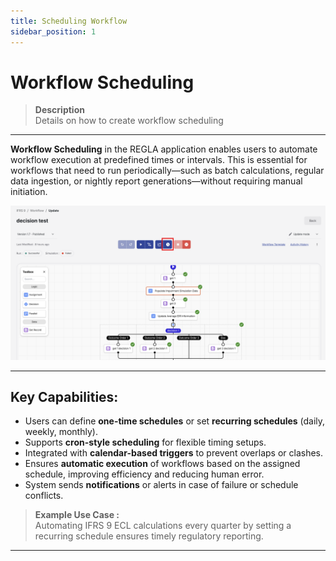 ```yaml
---
title: Scheduling Workflow
sidebar_position: 1
---
```


# Workflow Scheduling
> **Description**  
Details on how to create workflow scheduling

---

**Workflow Scheduling** in the REGLA application enables users to automate workflow execution at predefined times or intervals. This is essential for workflows that need to run periodically—such as batch calculations, regular data ingestion, or nightly report generations—without requiring manual initiation.

![image](/img/wf-4.png)

---

## Key Capabilities:

- Users can define **one-time schedules** or set **recurring schedules** (daily, weekly, monthly).
- Supports **cron-style scheduling** for flexible timing setups.
- Integrated with **calendar-based triggers** to prevent overlaps or clashes.
- Ensures **automatic execution** of workflows based on the assigned schedule, improving efficiency and reducing human error.
- System sends **notifications** or alerts in case of failure or schedule conflicts.

> **Example Use Case :**  
Automating IFRS 9 ECL calculations every quarter by setting a recurring schedule ensures timely regulatory reporting.

---